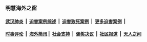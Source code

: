
### 明慧海外之窗

####  [武汉肺炎](indexes/365.md?t=06032200) &nbsp;|&nbsp;  [迫害案例综述](indexes/328.md?t=06032200) &nbsp;|&nbsp; [迫害致死案例](indexes/277.md?t=06032200)  &nbsp;|&nbsp; [更多迫害案例](indexes/81.md?t=06032200)  &nbsp;|&nbsp; 
####  [时事评论](indexes/19.md?t=06032200) &nbsp;|&nbsp; [海外简讯](indexes/245.md?t=06032200)&nbsp;|&nbsp;  [社会支持](indexes/140.md?t=06032200) &nbsp;|&nbsp; [褒奖决议](indexes/282.md?t=06032200) &nbsp;|&nbsp; [社区报道](indexes/91.md?t=06032200)  &nbsp;|&nbsp; [天人之间](indexes/78.md?t=06032200) 

